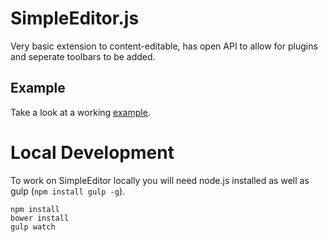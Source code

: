 # SimpleEditor.js

Very basic extension to content-editable, has open API to allow for plugins and seperate toolbars to be added.


## Example

Take a look at a working [example](http://jimmynicol.github.io/simple-editor/).


# Local Development

To work on SimpleEditor locally you will need node.js installed as well as gulp (`npm install gulp -g`).

    npm install
    bower install
    gulp watch

